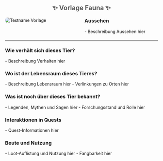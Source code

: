 
<h2 style="color: rgb(94, 94, 94); text-align: center;">✨ Vorlage Fauna ✨</h2>

<div style="display: flex; gap: 20px; align-items: flex-start; margin: 20px 0;">
  <!-- Bild links -->
  <div style="flex: 1;">
    <img src="./faunapics/testbild.JPG" 
         alt="Testname Vorlage"
         style="max-width: 85%; height: auto; border-radius: 8px;">  <!-- 75% war zu klein, 85% testen -->
  </div>
  <!-- Aussehen-Box rechts -->
  <div style="flex: 1;">
    <h3 style="margin-top: 0;">Aussehen</h3>
    <p style="margin: 0;">
     - Beschreibung Aussehen hier
    </p>
  </div>
</div>

---

<!-- Weitere Abschnitte als Fließtext mit Bullet-Listen -->
<div style="margin-bottom: 20px;">
  <h3>Wie verhält sich dieses Tier?</h3>
  <p style="margin: 0;">
     - Beschreibung Verhalten hier
  </p>
</div>

<div style="margin-bottom: 20px;">
  <h3>Wo ist der Lebensraum dieses Tieres?</h3>
  <p style="margin: 0;">
     - Beschreibung Lebensraum hier
     - Verlinkungen zu Orten hier
  </p>
</div>

<div style="margin-bottom: 20px;">
  <h3>Was ist noch über dieses Tier bekannt?</h3>
  <p style="margin: 0;">
    <!-- Hier deine Lore ergänzen -->
     - Legenden, Mythen und Sagen hier
     - Forschungsstand und Rolle hier
  </p>
</div>

<div style="margin-bottom: 20px;">
  <h3>Interaktionen in Quests</h3>
  <p style="margin: 0;">
    <!-- Hier deine Quest-Infos ergänzen -->
     - Quest-Informationen hier
  </p>
</div>

<div style="margin-bottom: 20px;">
  <h3>Beute und Nutzung</h3>
  <p style="margin: 0;">
     - Loot-Auflistung und Nutzung hier
     - Fangbarkeit hier
  </p>
</div>